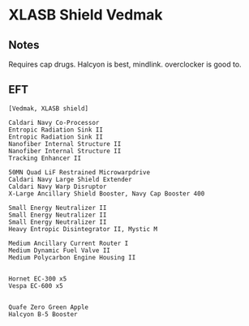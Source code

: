 # XLASB Shield Vedmak

## Notes

Requires cap drugs. Halcyon is best, mindlink. overclocker is good to.

## EFT

```
[Vedmak, XLASB shield]

Caldari Navy Co-Processor
Entropic Radiation Sink II
Entropic Radiation Sink II
Nanofiber Internal Structure II
Nanofiber Internal Structure II
Tracking Enhancer II

50MN Quad LiF Restrained Microwarpdrive
Caldari Navy Large Shield Extender
Caldari Navy Warp Disruptor
X-Large Ancillary Shield Booster, Navy Cap Booster 400

Small Energy Neutralizer II
Small Energy Neutralizer II
Small Energy Neutralizer II
Heavy Entropic Disintegrator II, Mystic M

Medium Ancillary Current Router I
Medium Dynamic Fuel Valve II
Medium Polycarbon Engine Housing II


Hornet EC-300 x5
Vespa EC-600 x5


Quafe Zero Green Apple
Halcyon B-5 Booster
```
